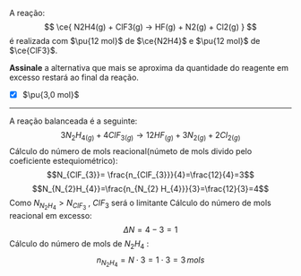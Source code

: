 A reação:
$$
    \ce{ N2H4(g) + ClF3(g) -> HF(g) + N2(g) + Cl2(g) }
$$
é realizada com $\pu{12 mol}$ de $\ce{N2H4}$ e $\pu{12 mol}$ de $\ce{ClF3}$.

**Assinale** a alternativa que mais se aproxima da quantidade do reagente em excesso restará ao final da reação.

- [x] $\pu{3,0 mol}$

---

A reação balanceada é a seguinte:
$$3N_{2}H_{4(g)}+4ClF_{3(g)}\rightarrow 12HF_{(g)}+  3N_{2(g)}+2Cl_{2(g)}$$
Cálculo do número de mols reacional(númeto de mols divido pelo coeficiente estequiométrico):
$$N_{ClF_{3}}= \frac{n_{ClF_{3}}}{4}=\frac{12}{4}=3$$
$$N_{N_{2}H_{4}}=\frac{n_{N_{2} H_{4}}}{3}=\frac{12}{3}=4$$
Como $N_{N_{2}H_{4}}>N_{ClF_{3}}$ , $ClF_{3}$ será o limitante
Cálculo do número de mols reacional em excesso:
$$\Delta N=4-3=1$$
Cálculo do número de mols de $N_{2}H_{4}$ :
$$n_{N_{2}H_{4}}=N\cdot3=1\cdot3=3\,mols $$

